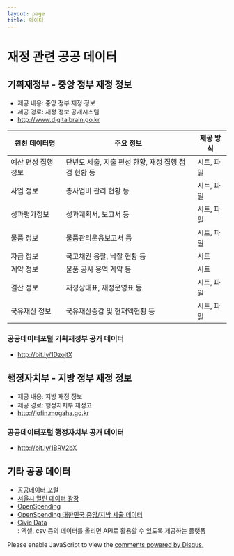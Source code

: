 ```yaml
---
layout: page
title: 데이터
---
```


# 재정 관련 공공 데이터

## 기획재정부 - 중앙 정부 재정 정보
* 제공 내용: 중앙 정부 재정 정보
* 제공 경로: 재정 정보 공개시스템
* http://www.digitalbrain.go.kr

원천 데이터명 | 주요 정보 | 제공 방식 
---------- | ------- | -------
예산 편성 집행 정보 | 단년도 세출, 지출 편성 환황, 재정 집행 점검 현황 등 | 시트, 파일
사업 정보 | 총사업비 관리 현황 등 | 시트, 파일 |
성과평가정보 | 성과계획서, 보고서 등 | 시트, 파일 |
물품 정보 | 물품관리운용보고서 등 | 시트, 파일 |
자금 정보 | 국고채권 응찰, 낙찰 현황 등 | 시트 |
계약 정보 | 물품 공사 용역 계약 등 | 시트 |
결산 정보 | 재정상태표, 재정운영표 등 | 시트, 파일 |
국유재산 정보 | 국유재산증감 및 현재액현황 등 | 시트, 파일 |

### 공공데이터포털 기획재정부 공개 데이터
* http://bit.ly/1DzojtX

## 행정자치부 - 지방 정부 재정 정보
* 제공 내용: 지방 재정 정보
* 제공 경로: 행정자치부 재정고
* http://lofin.mogaha.go.kr

### 공공데이터포털 행정자치부 공개 데이터
* http://bit.ly/1BRV2bX

## 기타 공공 데이터

- [공공데이터 포털](http://data.go.kr)
- [서울시 열린 데이터 광장](http://data.seoul.go.kr)
- [OpenSpending](http://openspending.org/)
- [OpenSpending 대한민국 중앙/지방 세출 데이터](https://openspending.org/datasets?territories=KR)
- [Civic Data](http://www.civicdata.com)<br>
  : 엑셀, csv 등의 데이터를 올리면 API로 활용할 수 있도록 제공하는 플랫폼

<div id="disqus_thread"></div>
<script type="text/javascript">
    /* * * CONFIGURATION VARIABLES: EDIT BEFORE PASTING INTO YOUR WEBPAGE * * */
    var disqus_shortname = 'transparency-ko'; // required: replace example with your forum shortname
    var disqus_identifier = 'data';
    var disqus_url = 'http://transparency.codenamu.org/data';

    /* * * DON'T EDIT BELOW THIS LINE * * */
    (function() {
        var dsq = document.createElement('script'); dsq.type = 'text/javascript'; dsq.async = true;
        dsq.src = '//' + disqus_shortname + '.disqus.com/embed.js';
        (document.getElementsByTagName('head')[0] || document.getElementsByTagName('body')[0]).appendChild(dsq);

        var s = document.createElement('script'); s.async = true;
        s.type = 'text/javascript';
        s.src = '//' + disqus_shortname + '.disqus.com/count.js';
        (document.getElementsByTagName('HEAD')[0] || document.getElementsByTagName('BODY')[0]).appendChild(s);
    })();
</script>
<noscript>Please enable JavaScript to view the <a href="https://disqus.com/?ref_noscript">comments powered by Disqus.</a></noscript>
